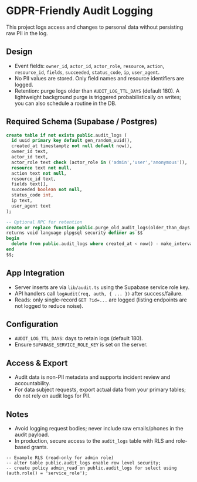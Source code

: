 # GDPR-Friendly Audit Logging

This project logs access and changes to personal data without persisting raw PII in the log.

## Design
- Event fields: `owner_id`, `actor_id`, `actor_role`, `resource`, `action`, `resource_id`, `fields`, `succeeded`, `status_code`, `ip`, `user_agent`.
- No PII values are stored. Only field names and resource identifiers are logged.
- Retention: purge logs older than `AUDIT_LOG_TTL_DAYS` (default 180). A lightweight background purge is triggered probabilistically on writes; you can also schedule a routine in the DB.

## Required Schema (Supabase / Postgres)
```sql
create table if not exists public.audit_logs (
  id uuid primary key default gen_random_uuid(),
  created_at timestamptz not null default now(),
  owner_id text,
  actor_id text,
  actor_role text check (actor_role in ('admin','user','anonymous')),
  resource text not null,
  action text not null,
  resource_id text,
  fields text[],
  succeeded boolean not null,
  status_code int,
  ip text,
  user_agent text
);

-- Optional RPC for retention
create or replace function public.purge_old_audit_logs(older_than_days int)
returns void language plpgsql security definer as $$
begin
  delete from public.audit_logs where created_at < now() - make_interval(days => older_than_days);
end
$$;
```

## App Integration
- Server inserts are via `lib/audit.ts` using the Supabase service role key.
- API handlers call `logAudit(req, auth, { ... })` after success/failure.
- Reads: only single-record `GET ?id=...` are logged (listing endpoints are not logged to reduce noise).

## Configuration
- `AUDIT_LOG_TTL_DAYS`: days to retain logs (default 180).
- Ensure `SUPABASE_SERVICE_ROLE_KEY` is set on the server.

## Access & Export
- Audit data is non-PII metadata and supports incident review and accountability.
- For data subject requests, export actual data from your primary tables; do not rely on audit logs for PII.

## Notes
- Avoid logging request bodies; never include raw emails/phones in the audit payload.
- In production, secure access to the `audit_logs` table with RLS and role-based grants.
```
-- Example RLS (read-only for admin role)
-- alter table public.audit_logs enable row level security;
-- create policy admin_read on public.audit_logs for select using (auth.role() = 'service_role');
```

